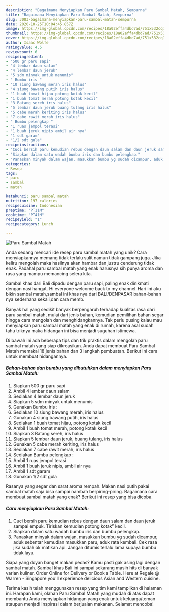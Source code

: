 ```yaml
---
description: "Bagaimana Menyiapkan Paru Sambal Matah, Sempurna"
title: "Bagaimana Menyiapkan Paru Sambal Matah, Sempurna"
slug: 3083-bagaimana-menyiapkan-paru-sambal-matah-sempurna
date: 2020-10-25T10:04:45.857Z
image: https://img-global.cpcdn.com/recipes/18a02effa4dbd7ad/751x532cq70/paru-sambal-matah-foto-resep-utama.jpg
thumbnail: https://img-global.cpcdn.com/recipes/18a02effa4dbd7ad/751x532cq70/paru-sambal-matah-foto-resep-utama.jpg
cover: https://img-global.cpcdn.com/recipes/18a02effa4dbd7ad/751x532cq70/paru-sambal-matah-foto-resep-utama.jpg
author: Isaac Wolfe
ratingvalue: 4.5
reviewcount: 6
recipeingredient:
- "500 gr paru sapi"
- "4 lembar daun salam"
- "4 lembar daun jeruk"
- "5 sdm minyak untuk menumis"
- " Bumbu iris "
- "10 siung bawang merah iris halus"
- "4 siung bawang putih iris halus"
- "1 buah tomat hijau potong kotak kecil"
- "1 buah tomat merah potong kotak kecil"
- "3 Batang sereh iris halus"
- "5 lembar daun jeruk buang tulang iris halus"
- "5 cabe merah keriting iris halus"
- "7 cabe rawit merah iris halus"
- " Bumbu pelengkap "
- "1 ruas jempol terasi"
- "1 buah jeruk nipis ambil air nya"
- "1 sdt garam"
- "1/2 sdt gula"
recipeinstructions:
- "Cuci bersih paru kemudian rebus dengan daun salam dan daun jeruk sampai empuk. Tiriskan kemudian potong kotak² kecil."
- "Siapkan dalam satu wadah bumbu iris dan bumbu pelengkap."
- "Panaskan minyak dalam wajan, masukkan bumbu yg sudah dicampur, aduk sebentar kemudian masukkan paru, aduk rata kembali. Cek rasa jika sudah ok matikan api. Jangan ditumis terlalu lama supaya bumbu tidak layu."
categories:
- Resep
tags:
- paru
- sambal
- matah

katakunci: paru sambal matah 
nutrition: 197 calories
recipecuisine: Indonesian
preptime: "PT11M"
cooktime: "PT41M"
recipeyield: "1"
recipecategory: Lunch

---
```



![Paru Sambal Matah](https://img-global.cpcdn.com/recipes/18a02effa4dbd7ad/751x532cq70/paru-sambal-matah-foto-resep-utama.jpg)

Anda sedang mencari ide resep paru sambal matah yang unik? Cara menyiapkannya memang tidak terlalu sulit namun tidak gampang juga. Jika keliru mengolah maka hasilnya akan hambar dan justru cenderung tidak enak. Padahal paru sambal matah yang enak harusnya sih punya aroma dan rasa yang mampu memancing selera kita.

Sambal khas dari Bali dipadu dengan paru sapi, paling enak dinikmati dengan nasi hangat. Hi everyone welcome back to my channel. Hari ini aku bikin sambal matah,sambal ini khas nya dari BALI/DENPASAR bahan-bahan nya sederhana sekali,dan cara memb.

Banyak hal yang sedikit banyak berpengaruh terhadap kualitas rasa dari paru sambal matah, mulai dari jenis bahan, kemudian pemilihan bahan segar hingga cara mengolah dan menghidangkannya. Tak perlu pusing kalau mau menyiapkan paru sambal matah yang enak di rumah, karena asal sudah tahu triknya maka hidangan ini bisa menjadi suguhan istimewa.


Di bawah ini ada beberapa tips dan trik praktis dalam mengolah paru sambal matah yang siap dikreasikan. Anda dapat membuat Paru Sambal Matah memakai 18 jenis bahan dan 3 langkah pembuatan. Berikut ini cara untuk membuat hidangannya.

<!--inarticleads1-->

##### Bahan-bahan dan bumbu yang dibutuhkan dalam menyiapkan Paru Sambal Matah:

1. Siapkan 500 gr paru sapi
1. Ambil 4 lembar daun salam
1. Sediakan 4 lembar daun jeruk
1. Siapkan 5 sdm minyak untuk menumis
1. Gunakan  Bumbu iris :
1. Sediakan 10 siung bawang merah, iris halus
1. Gunakan 4 siung bawang putih, iris halus
1. Sediakan 1 buah tomat hijau, potong kotak kecil
1. Ambil 1 buah tomat merah, potong kotak kecil
1. Siapkan 3 Batang sereh, iris halus
1. Siapkan 5 lembar daun jeruk, buang tulang, iris halus
1. Gunakan 5 cabe merah keriting, iris halus
1. Sediakan 7 cabe rawit merah, iris halus
1. Sediakan  Bumbu pelengkap :
1. Ambil 1 ruas jempol terasi
1. Ambil 1 buah jeruk nipis, ambil air nya
1. Ambil 1 sdt garam
1. Gunakan 1/2 sdt gula


Rasanya yang segar dan sarat aroma rempah. Makan nasi putih pakai sambal matah saja bisa sampai nambah berpiring-piring. Bagaimana cara membuat sambal matah yang enak? Berikut ini resep yang bisa dicoba. 

<!--inarticleads2-->

##### Cara menyiapkan Paru Sambal Matah:

1. Cuci bersih paru kemudian rebus dengan daun salam dan daun jeruk sampai empuk. Tiriskan kemudian potong kotak² kecil.
1. Siapkan dalam satu wadah bumbu iris dan bumbu pelengkap.
1. Panaskan minyak dalam wajan, masukkan bumbu yg sudah dicampur, aduk sebentar kemudian masukkan paru, aduk rata kembali. Cek rasa jika sudah ok matikan api. Jangan ditumis terlalu lama supaya bumbu tidak layu.


Siapa yang doyan banget makan pedas? Kamu pasti gak asing lagi dengan sambal matah. Sambal khas Bali ini sampai sekarang masih hits di banyak varian kuliner. Order Online for Delivery or Book a Table. Here at Regale @ Warren - Singapore you&#39;ll experience delicious Asian and Western cuisine. 

Terima kasih telah menggunakan resep yang tim kami tampilkan di halaman ini. Harapan kami, olahan Paru Sambal Matah yang mudah di atas dapat membantu Anda menyiapkan hidangan yang enak untuk keluarga/teman ataupun menjadi inspirasi dalam berjualan makanan. Selamat mencoba!
